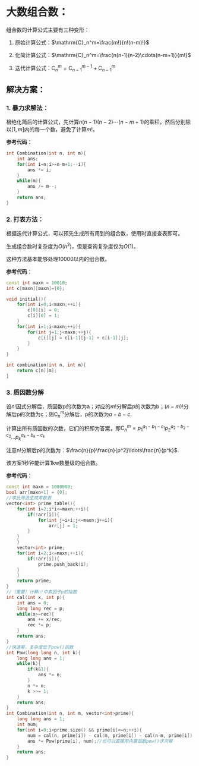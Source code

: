 # 大数组合数：

组合数的计算公式主要有三种变形：

1. 原始计算公式：$\mathrm{C}_n^m=\frac{m!}{n!(n-m)!}$

2. 化简计算公式：$\mathrm{C}_n^m=\frac{n(n-1)(n-2)\cdots(n-m+1)}{m!}$

3. 迭代计算公式：$\mathrm{C}_n^m = \mathrm{C}_{n-1}^{m-1} + \mathrm{C}_{n-1}^m$

## 解决方案：

### 1. 暴力求解法：

根绝化简后的计算公式，先计算$n(n-1)(n-2)\cdots(n-m+1)$的乘积，然后分别除以$[1, m]$内的每一个数，避免了计算$m!$。

**参考代码**：

```c++
int Combination(int n, int m){
    int ans;
    for(int i=n;i>=n-m+1;--i){
        ans *= i;
    }
    while(m){
        ans /= m--;
    }
    return ans;
}
```

### 2. 打表方法：

根据迭代计算公式，可以预先生成所有用到的组合数，使用时直接查表即可。

生成组合数时复杂度为$O(n^2)$，但是查询复杂度仅为$O(1)$。

这种方法基本能够处理10000以内的组合数。

**参考代码**：

```c++
const int maxn = 10010;
int c[maxn][maxn]={0};

void initial(){
    for(int i=0;i<maxn;++i){
        c[0][i] = 0;
        c[i][0] = 1;
    }
    for(int i=1;i<maxn;++i){
        for(int j=1;j<maxn;++j){
            c[i][j] = c[i-1][j-1] + c[i-1][j];
        }
    }
}

int combination(int n, int m){
    return c[n][m];
}
```

### 3. 质因数分解

设$n!$因式分解后，质因数p的次数为a；对应的$m!$分解后p的次数为b；$(n-m)!$分解后p的次数为c；则$\mathrm{C}_n^m$分解后，p的次数为$a-b-c$.

计算出所有质因数的次数，它们的积即为答案，即$\mathrm{C}_n^m = p_1^{a_1-b_1-c_1}p_2^{a_2-b_2-c_2}\ldots p_k^{a_k-b_k-c_k}$

注意n!分解后p的次数为：$\frac{n}{p}\frac{n}{p^2}\ldots\frac{n}{p^k}$.

该方案1秒钟能计算1kw数量级的组合数。

**参考代码**：

```c++
const int maxn = 1000000;
bool arr[maxn+1] = {0};
//埃氏筛选生成素数表
vector<int> prime_table(){
    for(int i=2;i*i<=maxn;++i){
        if(!arr[i]){
            for(int j=i+i;j<=maxn;j+=i){
                arr[j] = 1;
	    }
	}
    }
    vector<int> prime;
    for(int i=2;i<=maxn;++i){
        if(!arr[i]){
            prime.push_back(i);
	}
    }
    return prime;
}
//（重要）计算n!中素因子p的指数
int cal(int x, int p){
    int ans = 0;
    long long rec = p;
    while(x>=rec){
        ans += x/rec;
        rec *= p;
    }
    return ans;
} 
//快速幂，复杂度低于pow()函数
int Pow(long long n, int k){
    long long ans = 1;
    while(k){
        if(k&1){
            ans *= n;
        }
        n *= n;
        k >>= 1;
    }
    return ans;
}
int Combination(int n, int m, vector<int>prime){
    long long ans = 1;
    int num;
    for(int i=0;i<prime.size() && prime[i]<=n;++i){
        num = cal(n, prime[i]) - cal(m, prime[i]) - cal(n-m, prime[i]);
        ans *= Pow(prime[i], num);//也可以直接用内置函数pow()求次幂
    }
    return ans;
}
```
